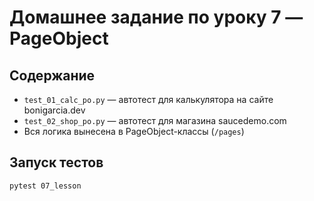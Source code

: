 # Домашнее задание по уроку 7 — PageObject

## Содержание
- `test_01_calc_po.py` — автотест для калькулятора на сайте bonigarcia.dev
- `test_02_shop_po.py` — автотест для магазина saucedemo.com
- Вся логика вынесена в PageObject-классы (`/pages`)

## Запуск тестов

```bash
pytest 07_lesson
